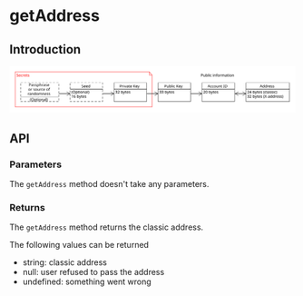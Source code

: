 # getAddress

## Introduction

![](../../img/cryptographic-keys.svg)

## API

### Parameters

The `getAddress` method doesn't take any parameters.

### Returns

The `getAddress` method returns the classic address.

The following values can be returned

- string: classic address
- null: user refused to pass the address
- undefined: something went wrong
